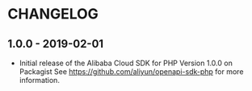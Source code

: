 # CHANGELOG

## 1.0.0 - 2019-02-01

* Initial release of the Alibaba Cloud SDK for PHP Version 1.0.0 on Packagist See <https://github.com/aliyun/openapi-sdk-php> for more information.